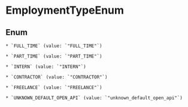 
# EmploymentTypeEnum

## Enum


    * `FULL_TIME` (value: `"FULL_TIME"`)

    * `PART_TIME` (value: `"PART_TIME"`)

    * `INTERN` (value: `"INTERN"`)

    * `CONTRACTOR` (value: `"CONTRACTOR"`)

    * `FREELANCE` (value: `"FREELANCE"`)

    * `UNKNOWN_DEFAULT_OPEN_API` (value: `"unknown_default_open_api"`)



